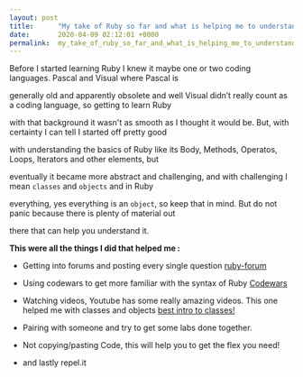 ```yaml
---
layout: post
title:      "My take of Ruby so far and what is helping me to understand it. "
date:       2020-04-09 02:12:01 +0000
permalink:  my_take_of_ruby_so_far_and_what_is_helping_me_to_understand_it
---
```



Before I started learning Ruby I knew it maybe one or two coding languages. Pascal and Visual where Pascal is 

generally old and apparently obsolete and well Visual didn’t really count as a coding language, so getting to learn Ruby

with that background it wasn't as smooth as I thought it would be. But, with certainty I can tell I started off pretty good

with understanding the basics of Ruby like its Body, Methods, Operatos, Loops, Iterators and other elements, but 

eventually it became more abstract and challenging, and with challenging I mean `classes` and `objects` and in Ruby 

everything, yes everything is an `object`, so keep that in mind. But do not panic because there is plenty of material out

there that can help you understand it. 





**This were all the things I did that helped me :**

* Getting into forums and posting every single question [ruby-forum]( http://www.ruby-forum.com)

*  Using codewars to get more familiar with the syntax of Ruby [Codewars](https://www.codewars.com) 

*  Watching videos, Youtube has some really amazing videos. This one helped me with classes and objects [best intro to classes!](http://https://www.youtube.com/watch?v=sc5RhTIBf4c&t=4s)
* Pairing with someone and try to get some labs done together. 

*  Not copying/pasting Code, this will help you to get the flex you need! 

*  and lastly repel.it


